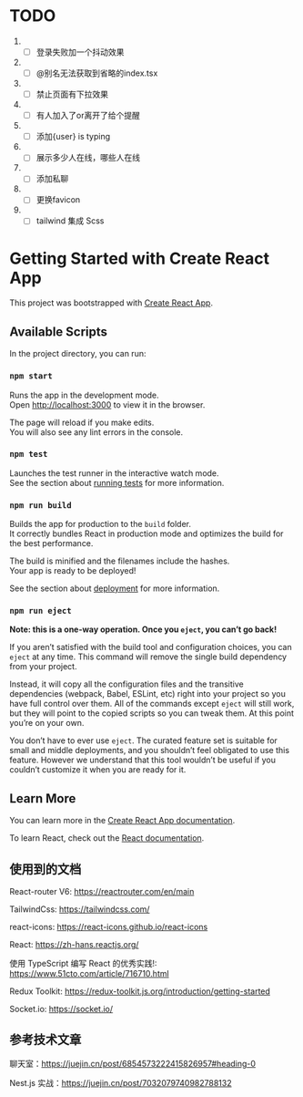 # TODO

1. - [ ] 登录失败加一个抖动效果
2. - [ ] @别名无法获取到省略的index.tsx
3. - [ ] 禁止页面有下拉效果
4. - [ ] 有人加入了or离开了给个提醒
5. - [ ] 添加{user} is typing
6. - [ ] 展示多少人在线，哪些人在线
7. - [ ] 添加私聊
8. - [ ] 更换favicon
8. - [ ] tailwind 集成 Scss

# Getting Started with Create React App

This project was bootstrapped with [Create React App](https://github.com/facebook/create-react-app).

## Available Scripts

In the project directory, you can run:

### `npm start`

Runs the app in the development mode.\
Open [http://localhost:3000](http://localhost:3000) to view it in the browser.

The page will reload if you make edits.\
You will also see any lint errors in the console.

### `npm test`

Launches the test runner in the interactive watch mode.\
See the section about [running tests](https://facebook.github.io/create-react-app/docs/running-tests) for more information.

### `npm run build`

Builds the app for production to the `build` folder.\
It correctly bundles React in production mode and optimizes the build for the best performance.

The build is minified and the filenames include the hashes.\
Your app is ready to be deployed!

See the section about [deployment](https://facebook.github.io/create-react-app/docs/deployment) for more information.

### `npm run eject`

**Note: this is a one-way operation. Once you `eject`, you can’t go back!**

If you aren’t satisfied with the build tool and configuration choices, you can `eject` at any time. This command will remove the single build dependency from your project.

Instead, it will copy all the configuration files and the transitive dependencies (webpack, Babel, ESLint, etc) right into your project so you have full control over them. All of the commands except `eject` will still work, but they will point to the copied scripts so you can tweak them. At this point you’re on your own.

You don’t have to ever use `eject`. The curated feature set is suitable for small and middle deployments, and you shouldn’t feel obligated to use this feature. However we understand that this tool wouldn’t be useful if you couldn’t customize it when you are ready for it.

## Learn More

You can learn more in the [Create React App documentation](https://facebook.github.io/create-react-app/docs/getting-started).

To learn React, check out the [React documentation](https://reactjs.org/).

## 使用到的文档
React-router V6: https://reactrouter.com/en/main

TailwindCss: https://tailwindcss.com/

react-icons: https://react-icons.github.io/react-icons

React: https://zh-hans.reactjs.org/

使用 TypeScript 编写 React 的优秀实践!: https://www.51cto.com/article/716710.html

Redux Toolkit: https://redux-toolkit.js.org/introduction/getting-started

Socket.io: https://socket.io/

## 参考技术文章
聊天室：https://juejin.cn/post/6854573222415826957#heading-0

Nest.js 实战：https://juejin.cn/post/7032079740982788132